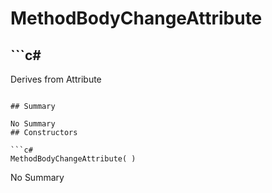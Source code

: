 # MethodBodyChangeAttribute

## ```c#
Derives from Attribute
```

## Summary

No Summary
## Constructors

```c#
MethodBodyChangeAttribute( ) 
```
No Summary
